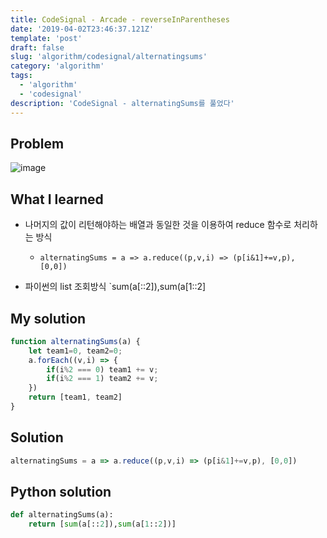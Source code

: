 ```yaml
---
title: CodeSignal - Arcade - reverseInParentheses
date: '2019-04-02T23:46:37.121Z'
template: 'post'
draft: false
slug: 'algorithm/codesignal/alternatingsums'
category: 'algorithm'
tags:
  - 'algorithm'
  - 'codesignal'
description: 'CodeSignal - alternatingSums를 풀었다'
---
```


## Problem

![image](https://user-images.githubusercontent.com/35516239/57208431-b6c92780-700e-11e9-9d5b-63cd7ed9cf11.png)

## What I learned 

- 나머지의 값이 리턴해야하는 배열과 동일한 것을 이용하여 reduce 함수로 처리하는 방식
  - `alternatingSums = a => a.reduce((p,v,i) => (p[i&1]+=v,p), [0,0])`

- 파이썬의 list 조회방식 `sum(a[::2]),sum(a[1::2]

## My solution

```javascript
function alternatingSums(a) {
    let team1=0, team2=0;
    a.forEach((v,i) => {
        if(i%2 === 0) team1 += v;
        if(i%2 === 1) team2 += v;
    })
    return [team1, team2]
}
```

## Solution 

```javascript
alternatingSums = a => a.reduce((p,v,i) => (p[i&1]+=v,p), [0,0])
```

## Python solution

```python
def alternatingSums(a):
    return [sum(a[::2]),sum(a[1::2])]
```

